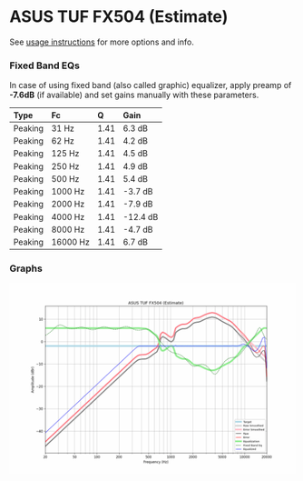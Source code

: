 # ASUS TUF FX504 (Estimate)
See [usage instructions](https://github.com/jaakkopasanen/AutoEq#usage) for more options and info.

### Fixed Band EQs
In case of using fixed band (also called graphic) equalizer, apply preamp of **-7.6dB**
(if available) and set gains manually with these parameters.

| Type    | Fc       |    Q | Gain     |
|:--------|:---------|:-----|:---------|
| Peaking | 31 Hz    | 1.41 | 6.3 dB   |
| Peaking | 62 Hz    | 1.41 | 4.2 dB   |
| Peaking | 125 Hz   | 1.41 | 4.5 dB   |
| Peaking | 250 Hz   | 1.41 | 4.9 dB   |
| Peaking | 500 Hz   | 1.41 | 5.4 dB   |
| Peaking | 1000 Hz  | 1.41 | -3.7 dB  |
| Peaking | 2000 Hz  | 1.41 | -7.9 dB  |
| Peaking | 4000 Hz  | 1.41 | -12.4 dB |
| Peaking | 8000 Hz  | 1.41 | -4.7 dB  |
| Peaking | 16000 Hz | 1.41 | 6.7 dB   |

### Graphs
![](./ASUS%20TUF%20FX504%20(Estimate).png)